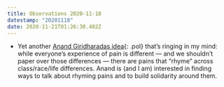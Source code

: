 ```yaml
---
title: Observations 2020-11-18
datestamp: "20201118"
date: 2020-11-21T01:26:30.402Z
---
```

- Yet another [Anand Giridharadas idea](https://themariannewilliamsonpodcast.com/2020/11/04/episode-3-anand-giridharadas/){: .pol} that’s ringing in my mind: while everyone’s experience of pain is different — and we shouldn’t paper over those differences — there are pains that “rhyme” across class/race/life differences. Anand is (and I am) interested in finding ways to talk about rhyming pains and to build solidarity around them.